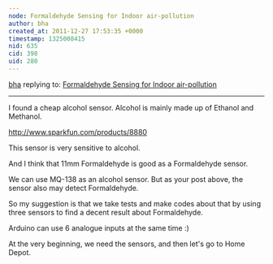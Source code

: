 ```yaml
---
node: Formaldehyde Sensing for Indoor air-pollution
author: bha
created_at: 2011-12-27 17:53:35 +0000
timestamp: 1325008415
nid: 635
cid: 398
uid: 280
---
```




[bha](../profile/bha) replying to: [Formaldehyde Sensing for Indoor air-pollution](../notes/sara/12-13-2011/formaldehyde-sensing-indoor-air-pollution)

----
I found a cheap alcohol sensor. Alcohol is mainly made up of Ethanol and Methanol. 

http://www.sparkfun.com/products/8880

This sensor is very sensitive to alcohol. 

And I think that 11mm Formaldehyde is good as a Formaldehyde sensor. 

We can use MQ-138 as an alcohol sensor. But as your post above, the sensor also may detect Formaldehyde. 

So my suggestion is that we take tests and make codes about that by using three sensors to find a decent result about Formaldehyde.

Arduino can use 6 analogue inputs at the same time :)

At the very beginning, we need the sensors, and then let's go to Home Depot. 